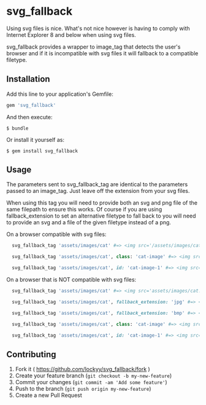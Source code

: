 # svg_fallback

Using svg files is nice. What's not nice however is having to comply with Internet Explorer 8 and below when using svg files.

svg_fallback provides a wrapper to image_tag that detects the user's browser and if it is incompatible with svg files it will fallback to a compatible filetype.

## Installation

Add this line to your application's Gemfile:

```ruby
gem 'svg_fallback'
```

And then execute:

    $ bundle

Or install it yourself as:

    $ gem install svg_fallback

## Usage

The parameters sent to svg_fallback_tag are identical to the parameters passed to an image_tag. Just leave off the extension from your svg files.

When using this tag you will need to provide both an svg and png file of the same filepath to ensure this works. Of course if you are using fallback_extension to set an alternative filetype to fall back to you will need to provide an svg and a file of the given filetype instead of a png.

On a browser compatible with svg files:
```ruby
  svg_fallback_tag 'assets/images/cat' #=> <img src='/assets/images/cat.svg'>

  svg_fallback_tag 'assets/images/cat', class: 'cat-image' #=> <img src='/assets/images/cat.svg' class='cat-image'>

  svg_fallback_tag 'assets/images/cat', id: 'cat-image-1' #=> <img src='/assets/images/cat.svg' id='cat-image-1'>
```

On a browser that is NOT compatible with svg files:
```ruby
  svg_fallback_tag 'assets/images/cat' #=> <img src='assets/images/cat.png'>

  svg_fallback_tag 'assets/images/cat', fallback_extension: 'jpg' #=> <img src='/assets/images/cat.jpg'>

  svg_fallback_tag 'assets/images/cat', fallback_extension: 'bmp' #=> <img src='/assets/images/cat.bmp'>

  svg_fallback_tag 'assets/images/cat', class: 'cat-image' #=> <img src='/assets/images/cat.png' class='cat-image'>

  svg_fallback_tag 'assets/images/cat', id: 'cat-image-1' #=> <img src='/assets/images/cat.png' id='cat-image-1'>
```

## Contributing

1. Fork it ( https://github.com/lockyy/svg_fallback/fork )
2. Create your feature branch (`git checkout -b my-new-feature`)
3. Commit your changes (`git commit -am 'Add some feature'`)
4. Push to the branch (`git push origin my-new-feature`)
5. Create a new Pull Request
